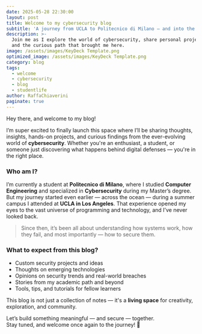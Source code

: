 ```yaml
---
date: 2025-05-28 22:30:00
layout: post
title: Welcome to my cybersecurity blog 
subtitle: 'A journey from UCLA to Politecnico di Milano — and into the world of security.'
description: >-
  Join me as I explore the world of cybersecurity, share personal projects, ideas,
  and the curious path that brought me here.
image: /assets/images/KeyDeck Template.png
optimized_image: /assets/images/KeyDeck Template.png
category: blog
tags:
  - welcome
  - cybersecurity
  - blog
  - studentlife
author: RaffaChiaverini
paginate: true
---
```

Hey there, and welcome to my blog!

I’m super excited to finally launch this space where I’ll be sharing thoughts, insights, hands-on projects, and curious findings from the ever-evolving world of **cybersecurity**. Whether you're an enthusiast, a student, or someone just discovering what happens behind digital defenses — you're in the right place.

### Who am I?

I’m currently a student at **Politecnico di Milano**, where I studied **Computer Engineering** and specialized in **Cybersecurity** during my Master’s degree. But my journey started even earlier — across the ocean — during a summer campus I attended at **UCLA in Los Angeles**. That experience opened my eyes to the vast universe of programming and technology, and I’ve never looked back.

> Since then, it’s been all about understanding how systems work, how they fail, and most importantly — how to secure them.

### What to expect from this blog?

* Custom security projects and ideas  
* Thoughts on emerging technologies  
* Opinions on security trends and real-world breaches  
* Stories from my academic path and beyond  
* Tools, tips, and tutorials for fellow learners  

This blog is not just a collection of notes — it's a **living space** for creativity, exploration, and community.

Let’s build something meaningful — and secure — together.  
Stay tuned, and welcome once again to the journey! 🚀

